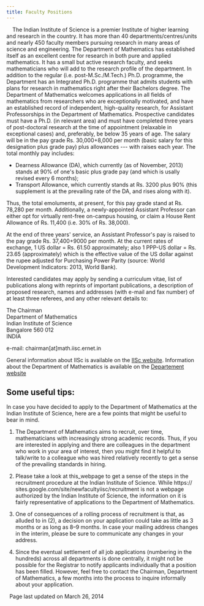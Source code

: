 ```yaml
---
title: Faculty Positions
---
```

 
 
The Indian Institute of Science is a premier Institute of higher learning and
research in the country. It has more than 40 departments/centres/units and
nearly 450 faculty members pursuing research in many areas of science and
engineering.
The Department of Mathematics has established itself as an excellent centre for
research in both pure and applied mathematics. It has a small but active
research faculty, and seeks mathematicians who will add to the research profile
of the department. In addition to the regular (i.e. post-M.Sc./M.Tech.) Ph.D.
programme, the Department has an Integrated Ph.D. programme that admits
students with plans for research in mathematics right after their Bachelors
degree.
The Department of Mathematics welcomes applications in all fields of
mathematics from researchers who are exceptionally motivated, and have an
established record of independent, high-quality research, for Assistant
Professorships in the Department of Mathematics.
Prospective candidates must have a Ph.D. (in relevant area) and must have
completed three years of post-doctoral research at the time of appointment
(relaxable in exceptional cases) and, preferably, be below 35 years of age.
The salary will be in the pay grade Rs. 30,000+8,000 per month (basic salary
for this designation plus grade pay) plus allowances --- with raises each year.
The total monthly pay includes:

* Dearness Allowance (DA), which currently (as of November, 2013) stands at 90%
  of one's basic plus grade pay (and which is usally revised every 6 months);
* Transport Allowance, which currently stands at Rs. 3200 plus 90% (this
  supplement is at the prevailing rate of the DA, and rises along with it).

Thus, the total emoluments, at present, for this pay grade stand at Rs. 78,280
per month. Additionally, a newly-appointed Assistant Professor can either opt
for virtually rent-free on-campus housing, or claim a House Rent Allowance of
Rs. 11,400 (i.e. 30% of Rs. 38,000).

At the end of three years' service, an Assistant Professor's pay is raised to
the pay grade Rs. 37,400+9000 per month. At the current rates of exchange, 1 US
dollar = Rs. 61.50 approximately; also 1 PPP-US dollar = Rs. 23.65
(approximately) which is the effective value of the US dollar against the rupee
adjusted for Purchasing Power Parity (source: World Development Indicators:
2013, World Bank).

Interested candidates may apply by sending a curriculum vitae, list of
publications along with reprints of important publications, a description of
proposed research, names and addresses (with e-mail and fax number) of at least
three referees, and any other relevant details to:

  The Chairman  
  Department of Mathematics  
  Indian Institute of Science  
  Bangalore  560 012  
  INDIA  

  e-mail: chairman[at]math.iisc.ernet.in

General information about IISc is available on the [IISc website](http://www.iisc.ac.in).
Information about the Department of Mathematics is available on the [Departement website](http://math.iisc.ac.in)


## Some useful tips:

In case you have decided to apply to the Department of Mathematics at the
Indian Institute of Science, here are a few points that might be useful to bear
in mind.

1. The Department of Mathematics aims to recruit, over time, mathematicians
   with increasingly strong academic records. Thus, if you are interested in
   applying and there are colleagues in the department who work in your area
   of interest, then you might find it helpful to talk/write to a colleague
   who was hired relatively recently to get a sense of the prevailing
   standards in hiring.

2. Please take a look at this_webpage to get a sense of the steps in the
   recruitment procedure at the Indian Institute of Science. While https://
   sites.google.com/site/newfacultyiisc/recruitment is not a webpage
   authorized by the Indian Institute of Science, the information on it is
   fairly representative of applications to the Department of Mathematics.

3. One of consequences of a rolling process of recruitment is that, as
   alluded to in (2), a decision on your application could take as little as
   3 months or as long as 8–9 months. In case your mailing address changes in
   the interim, please be sure to communicate any changes in your address.

4. Since the eventual settlement of all job applications (numbering in the
   hundreds) across all departments is done centrally, it might not be
   possible for the Registrar to notify applicants individually that a
   position has been filled. However, feel free to contact the Chairman,
   Department of Mathematics, a few months into the process to inquire
   informally about your application.

 
                      Page last updated on March 26, 2014
